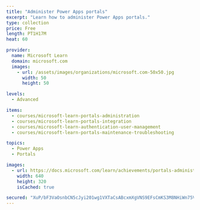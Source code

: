 ```yaml
---
title: "Administer Power Apps portals"
excerpt: "Learn how to administer Power Apps portals."
type: collection
price: Free
length: PT1H17M
heat: 60

provider:
  name: Microsoft Learn
  domain: microsoft.com
  images:
    - url: /assets/images/organizations/microsoft.com-50x50.jpg
      width: 50
      height: 50

levels:
  - Advanced

items:
  - courses/microsoft-learn-portals-administration
  - courses/microsoft-learn-portals-integration
  - courses/microsoft-learn-authentication-user-management
  - courses/microsoft-learn-portals-maintenance-troubleshooting

topics:
  - Power Apps
  - Portals

images:
  - url: https://docs.microsoft.com/learn/achievements/portals-administration-social.png
    width: 640
    height: 320
    isCached: true

secured: "XuP/bF3VaOsnbCN5cJyi201wg1VXTaCsABcxmXgVNS9EFsCmKS3M8NHiWn75VAqPleQ8WmYB4aX4mhsiSXSWxThm+RHnC2qsJel5hPy+aaYyKMRg8T5YodfNvhN0RB3T78DMxq5eAVXw/t4wK7k8/OnsVaD0dh8x00lXlt414VkubiPGGcsQaoGleQ6rg79y5rtE6L7SbC9J536SoSLaFxaOsGO4FvNvQT5mfJJH7fQ0AQb4y6pH36jCG7sfC3WxrSZ86x/O48mBPqWO0S7TBlFgQVlP4xlr6aT8/n3LCpHmtYITGryoJ06KHGKHVkwIk86I6yqF9JrXEwyOht7xc+ugF/udjRD848XYRfBr9zk=;oEzwB/Bw/PZgbewErPHdXg=="
---
```


